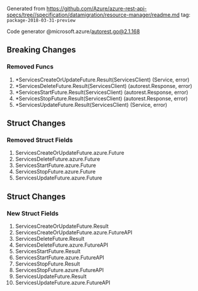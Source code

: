 Generated from https://github.com/Azure/azure-rest-api-specs/tree//specification/datamigration/resource-manager/readme.md tag: `package-2018-03-31-preview`

Code generator @microsoft.azure/autorest.go@2.1.168

## Breaking Changes

### Removed Funcs

1. *ServicesCreateOrUpdateFuture.Result(ServicesClient) (Service, error)
1. *ServicesDeleteFuture.Result(ServicesClient) (autorest.Response, error)
1. *ServicesStartFuture.Result(ServicesClient) (autorest.Response, error)
1. *ServicesStopFuture.Result(ServicesClient) (autorest.Response, error)
1. *ServicesUpdateFuture.Result(ServicesClient) (Service, error)

## Struct Changes

### Removed Struct Fields

1. ServicesCreateOrUpdateFuture.azure.Future
1. ServicesDeleteFuture.azure.Future
1. ServicesStartFuture.azure.Future
1. ServicesStopFuture.azure.Future
1. ServicesUpdateFuture.azure.Future

## Struct Changes

### New Struct Fields

1. ServicesCreateOrUpdateFuture.Result
1. ServicesCreateOrUpdateFuture.azure.FutureAPI
1. ServicesDeleteFuture.Result
1. ServicesDeleteFuture.azure.FutureAPI
1. ServicesStartFuture.Result
1. ServicesStartFuture.azure.FutureAPI
1. ServicesStopFuture.Result
1. ServicesStopFuture.azure.FutureAPI
1. ServicesUpdateFuture.Result
1. ServicesUpdateFuture.azure.FutureAPI
